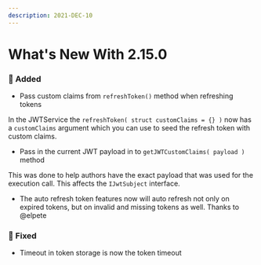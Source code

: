 ```yaml
---
description: 2021-DEC-10
---
```


# What's New With 2.15.0

### 🚀 Added

* Pass custom claims from `refreshToken()` method when refreshing tokens

In the JWTService the `refreshToken( struct customClaims = {} )` now has a `customClaims` argument which you can use to seed the refresh token with custom claims.

* Pass in the current JWT payload in to `getJWTCustomClaims( payload )` method

This was done to help authors have the exact payload that was used for the execution call. This affects the `IJwtSubject` interface.

* The auto refresh token features now will auto refresh not only on expired tokens, but on invalid and missing tokens as well. Thanks to @elpete

### 🐛 Fixed

* Timeout in token storage is now the token timeout
